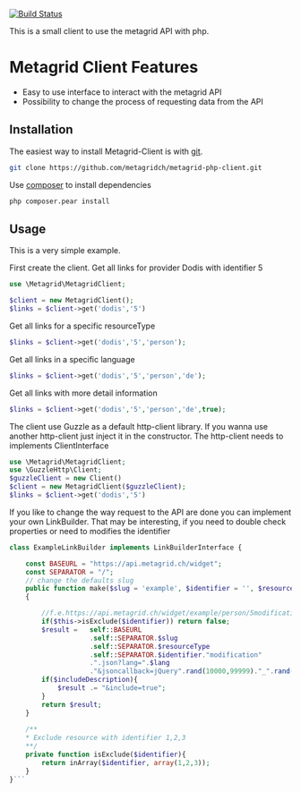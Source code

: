 [![Build Status](https://travis-ci.org/metagridch/metagrid-php-client.svg?branch=master)](https://travis-ci.org/metagridch/metagrid-php-client)

This is a small client to use the metagrid API with php.

Metagrid Client Features
======
- Easy to use interface to interact with the metagrid API
- Possibility to change the process of requesting data from the API

Installation
------------
The easiest way to install Metagrid-Client is with [git](http://git.org/).
```bash
git clone https://github.com/metagridch/metagrid-php-client.git
```

Use [composer](http://getcomposer.org) to install dependencies
```bash
php composer.pear install
```

Usage
-----
This is a very simple example.

First create the client. Get all links for provider Dodis with identifier 5
```php
use \Metagrid\MetagridClient;

$client = new MetagridClient();
$links = $client->get('dodis','5')
```
Get all links for a specific resourceType
```php
$links = $client->get('dodis','5','person');
```
Get all links in a specific language
```php
$links = $client->get('dodis','5','person','de');
```
Get all links with more detail information
```php
$links = $client->get('dodis','5','person','de',true);
```
The client use Guzzle as a default http-client library. If you wanna use another http-client just inject it in the constructor. The http-client needs to implements ClientInterface
```php
use \Metagrid\MetagridClient;
use \GuzzleHttp\Client;
$guzzleClient = new Client()
$client = new MetagridClient($guzzleClient);
$links = $client->get('dodis','5')
```
If you like to change the way request to the API are done you can implement your own LinkBuilder. That may be interesting, if you need to double check properties or need to modifies the identifier

```php
class ExampleLinkBuilder implements LinkBuilderInterface {

    const BASEURL = "https://api.metagrid.ch/widget";
    const SEPARATOR = "/";
    // change the defaults slug
    public function make($slug = 'example', $identifier = '', $resourceType = 'person', $lang = 'de', $includeDescription = false)
    {

        //f.e.https://api.metagrid.ch/widget/example/person/5modification.json?lang=de&include=false&jsoncallback=jQuery19109290815709965452_1458038374939&_=1458038374940
        if($this->isExclude($identifier)) return false;
        $result =   self::BASEURL
                    .self::SEPARATOR.$slug
                    .self::SEPARATOR.$resourceType
                    .self::SEPARATOR.$identifier."modification"
                    .".json?lang=".$lang
                    ."&jsoncallback=jQuery".rand(10000,99999)."_".rand(10000,99999);
        if($includeDescription){
            $result .= "&include=true";
        }
        return $result;
    }
    
    /**
    * Exclude resource with identifier 1,2,3
    **/
    private function isExclude($identifier){
        return inArray($identifier, array(1,2,3));
    }
}```

